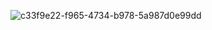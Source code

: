![c33f9e22-f965-4734-b978-5a987d0e99dd](https://github.com/user-attachments/assets/f9352c01-7b64-471d-86f1-ed0f90a2cc78)

